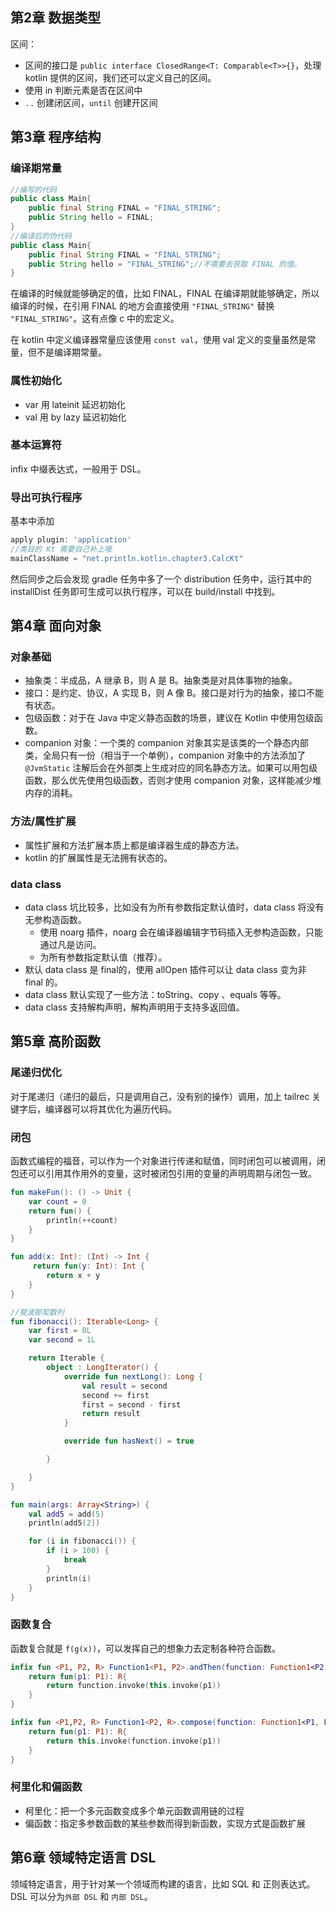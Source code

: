 ## 第2章 数据类型

区间：

- 区间的接口是 `public interface ClosedRange<T: Comparable<T>>{}`，处理 kotlin 提供的区间，我们还可以定义自己的区间。
- 使用 in 判断元素是否在区间中
- `..` 创建闭区间，`until` 创建开区间

## 第3章 程序结构

### 编译期常量

```java
//编写的代码
public class Main{
    public final String FINAL = "FINAL_STRING";
    public String hello = FINAL;
}
//编译后的伪代码
public class Main{
    public final String FINAL = "FINAL_STRING";
    public String hello = "FINAL_STRING";//不需要去获取 FINAL 的值。
}
```

在编译的时候就能够确定的值，比如 FINAL，FINAL 在编译期就能够确定，所以编译的时候，在引用 FINAL 的地方会直接使用 `"FINAL_STRING"` 替换 `"FINAL_STRING"`。这有点像 c 中的宏定义。

在 kotlin 中定义编译器常量应该使用 `const val`，使用 val 定义的变量虽然是常量，但不是编译期常量。

### 属性初始化

- var 用 lateinit 延迟初始化
- val 用 by lazy 延迟初始化


### 基本运算符  

infix 中缀表达式，一般用于 DSL。

### 导出可执行程序

基本中添加

```groovy
apply plugin: 'application'
//类目的 Kt 需要自己补上哦
mainClassName = "net.println.kotlin.chapter3.CalcKt"
```
然后同步之后会发现 gradle 任务中多了一个 distribution 任务中，运行其中的 installDist 任务即可生成可以执行程序，可以在 build/install 中找到。

## 第4章 面向对象

### 对象基础

- 抽象类：半成品，A 继承 B，则 A 是 B。抽象类是对具体事物的抽象。
- 接口：是约定、协议，A 实现 B，则 A 像 B。接口是对行为的抽象，接口不能有状态。
- 包级函数：对于在 Java 中定义静态函数的场景，建议在 Kotlin 中使用包级函数。
- companion 对象：一个类的 companion 对象其实是该类的一个静态内部类，全局只有一份（相当于一个单例），companion 对象中的方法添加了 `@JvmStatic` 注解后会在外部类上生成对应的同名静态方法。如果可以用包级函数，那么优先使用包级函数，否则才使用 companion 对象，这样能减少堆内存的消耗。

### 方法/属性扩展

- 属性扩展和方法扩展本质上都是编译器生成的静态方法。
- kotlin 的扩展属性是无法拥有状态的。

### data class

- data class 坑比较多，比如没有为所有参数指定默认值时，data class 将没有无参构造函数。
    - 使用 noarg 插件，noarg 会在编译器编辑字节码插入无参构造函数，只能通过凡是访问。
    - 为所有参数指定默认值（推荐）。
- 默认 data class 是 final的，使用 allOpen 插件可以让 data class 变为非 final 的。
- data class 默认实现了一些方法：toString、copy 、equals 等等。
- data class 支持解构声明，解构声明用于支持多返回值。


## 第5章 高阶函数

### 尾递归优化

对于尾递归（递归的最后，只是调用自己，没有别的操作）调用，加上 tailrec 关键字后，编译器可以将其优化为遍历代码。

### 闭包

函数式编程的福音，可以作为一个对象进行传递和赋值，同时闭包可以被调用，闭包还可以引用其作用外的变量，这时被闭包引用的变量的声明周期与闭包一致。

```kotlin
fun makeFun(): () -> Unit {
    var count = 0
    return fun() {
        println(++count)
    }
}

fun add(x: Int): (Int) -> Int {
     return fun(y: Int): Int {
        return x + y
    }
}

//斐波那契数列
fun fibonacci(): Iterable<Long> {
    var first = 0L
    var second = 1L

    return Iterable {
        object : LongIterator() {
            override fun nextLong(): Long {
                val result = second
                second += first
                first = second - first
                return result
            }

            override fun hasNext() = true

        }

    }
}

fun main(args: Array<String>) {
    val add5 = add(5)
    println(add5(2))

    for (i in fibonacci()) {
        if (i > 100) {
            break
        }
        println(i)
    }
}
```

### 函数复合

函数复合就是 `f(g(x))`，可以发挥自己的想象力去定制各种符合函数。

```kotlin
infix fun <P1, P2, R> Function1<P1, P2>.andThen(function: Function1<P2, R>): Function1<P1,R>{
    return fun(p1: P1): R{
        return function.invoke(this.invoke(p1))
    }
}

infix fun <P1,P2, R> Function1<P2, R>.compose(function: Function1<P1, P2>): Function1<P1, R>{
    return fun(p1: P1): R{
        return this.invoke(function.invoke(p1))
    }
}
```

### 柯里化和偏函数

- 柯里化：把一个多元函数变成多个单元函数调用链的过程
- 偏函数：指定多参数函数的某些参数而得到新函数，实现方式是函数扩展

## 第6章 领域特定语言 DSL

领域特定语言，用于针对某一个领域而构建的语言，比如 SQL 和 正则表达式。DSL 可以分为`外部 DSL` 和 `内部 DSL`。